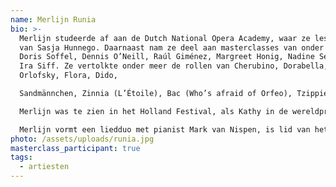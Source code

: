 ```yaml
---
name: Merlijn Runia
bio: >-
  Merlijn studeerde af aan de Dutch National Opera Academy, waar ze les kreeg
  van Sasja Hunnego. Daarnaast nam ze deel aan masterclasses van onder meer
  Doris Soffel, Dennis O’Neill, Raúl Giménez, Margreet Honig, Nadine Secunde en
  Ira Siff. Ze vertolkte onder meer de rollen van Cherubino, Dorabella,
  Orlofsky, Flora, Dido,

  Sandmännchen, Zinnia (L’Étoile), Bac (Who’s afraid of Orfeo), Tzippie (Where the Wild Things Are) en Philomela (Sisters).

  Merlijn was te zien in het Holland Festival, als Kathy in de wereldpremière van Arnoud Noordegraafs As Big As The Sky. Ze zong onder meer de altsolo’s in Bach’s Matthäus Passion, Duruflé’s Requiem, Rossini’s Petite Messe Solennelle, Händel’s Messiah, Schuberts Mis in As en de Krönungsmesse van Mozart. Merlijn werd uitgenodigd om Sequenza III van Luciano Berio uit te voeren tijdens het Berio Festivals in Amster- dam en Rotterdam. Ze zong Tehellim, Music for 18 Musicians en Desert Music van Steve Reich. Merlijn heeft gewerkt met dirigenten als Patrick Fournillier, Antony Hermus, Jonathan Cohen, Etienne Siebens, Bas Wiegers, Martin Sieghart en Clark Rundell, en met regisseurs als Laurent Pelly, Marcel Sijm, Isabel Schröder, Lotte de Beer, Marc Krone, Xander Straat, Daniël van Klaveren en Elsina Jansen.

  Merlijn vormt een liedduo met pianist Mark van Nispen, is lid van het Coco Collectief en Kasko (voorheen Kameroperahuis).
photo: /assets/uploads/runia.jpg
masterclass_participant: true
tags:
  - artiesten
---
```

